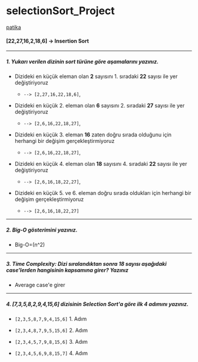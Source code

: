 # selectionSort_Project


<a href='https://www.patika.dev/'>patika</a>

####  **[22,27,16,2,18,6] -> Insertion Sort**
----
##### 1.  Yukarı verilen dizinin sort türüne göre aşamalarını yazınız.

- Dizideki en küçük eleman olan **2** sayısını 1. sıradaki **22** sayısı ile yer değiştiriyoruz 			            
  -  `--> [2,27,16,22,18,6]`,

- Dizideki en küçük 2. eleman olan **6** sayısını 2. sıradaki **27** sayısı ile yer değiştiriyoruz               
  -  `--> [2,6,16,22,18,27]`,

- Dizideki en küçük 3. eleman **16** zaten doğru sırada olduğunu için herhangi bir değişim gerçekleştirmiyoruz	  
  -  `--> [2,6,16,22,18,27]`,

- Dizideki en küçük 4. eleman olan **18** sayısını  4. sıradaki **22** sayısı ile yer değiştiriyoruz             
  -  `--> [2,6,16,18,22,27]`, 

- Dizideki en küçük 5. ve 6. eleman doğru sırada oldukları için herhangi bir değişim gerçekleştirmiyoruz         
  -  `--> [2,6,16,18,22,27]`
----
##### 2. Big-O gösterimini yazınız.
  - Big-O=(n^2)
----
##### 3. Time Complexity: Dizi sıralandıktan sonra 18 sayısı aşağıdaki case'lerden hangisinin kapsamına girer? Yazınız
- Average case'e girer
----
##### 4. [7,3,5,8,2,9,4,15,6] dizisinin Selection Sort'a göre ilk 4 adımını yazınız.
- `[2,3,5,8,7,9,4,15,6]` 1. Adım

- `[2,3,4,8,7,9,5,15,6]` 2. Adım

- `[2,3,4,5,7,9,8,15,6]` 3. Adım

- `[2,3,4,5,6,9,8,15,7]` 4. Adım

